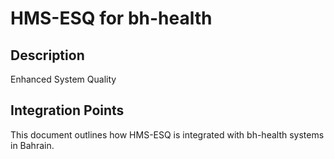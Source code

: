 # HMS-ESQ for bh-health

## Description

Enhanced System Quality

## Integration Points

This document outlines how HMS-ESQ is integrated with bh-health systems in Bahrain.

